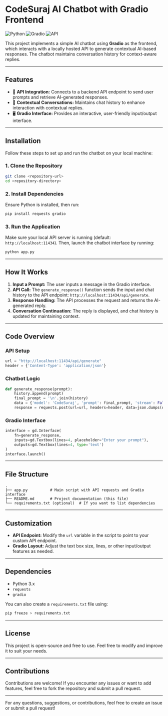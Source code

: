 # CodeSuraj AI Chatbot with Gradio Frontend  
![Python](https://img.shields.io/badge/Python-3.x-blue) ![Gradio](https://img.shields.io/badge/Gradio-frontend-orange) ![API](https://img.shields.io/badge/API-localhost-green)  

This project implements a simple AI chatbot using **Gradio** as the frontend, which interacts with a locally hosted API to generate contextual AI-based responses. The chatbot maintains conversation history for context-aware replies.

---

## Features  
- 🎯 **API Integration:** Connects to a backend API endpoint to send user prompts and retrieve AI-generated responses.  
- 💬 **Contextual Conversations:** Maintains chat history to enhance interaction with contextual replies.  
- 🖥️ **Gradio Interface:** Provides an interactive, user-friendly input/output interface.  

---

## Installation  

Follow these steps to set up and run the chatbot on your local machine:  

### 1. Clone the Repository  
```bash  
git clone <repository-url>  
cd <repository-directory>  
```  

### 2. Install Dependencies  
Ensure Python is installed, then run:  
```bash  
pip install requests gradio  
```  

### 3. Run the Application  
Make sure your local API server is running (default: `http://localhost:11434`). Then, launch the chatbot interface by running:  
```bash  
python app.py  
```  

---

## How It Works  

1. **Input a Prompt:** The user inputs a message in the Gradio interface.  
2. **API Call:** The `generate_response()` function sends the input and chat history to the API endpoint: `http://localhost:11434/api/generate`.  
3. **Response Handling:** The API processes the request and returns the AI-generated reply.  
4. **Conversation Continuation:** The reply is displayed, and chat history is updated for maintaining context.  

---

## Code Overview  

### API Setup  
```python  
url = "http://localhost:11434/api/generate"  
header = {'Content-Type': 'application/json'}  
```  

### Chatbot Logic  
```python  
def generate_response(prompt):  
    history.append(prompt)  
    final_prompt = '\n'.join(history)  
    data = {'model': 'CodeSuraj', 'prompt': final_prompt, 'stream': False}  
    response = requests.post(url=url, headers=header, data=json.dumps(data))  
```  

### Gradio Interface  
```python  
interface = gd.Interface(  
    fn=generate_response,  
    inputs=gd.Textbox(lines=4, placeholder="Enter your prompt"),  
    outputs=gd.Textbox(lines=4, type='text')  
)  
interface.launch()  
```  

---

## File Structure  
```
.  
├── app.py          # Main script with API requests and Gradio interface  
├── README.md       # Project documentation (this file)  
└── requirements.txt (optional)  # If you want to list dependencies  
```  

---

## Customization  

- **API Endpoint:** Modify the `url` variable in the script to point to your custom API endpoint.  
- **Gradio Layout:** Adjust the text box size, lines, or other input/output features as needed.  

---

## Dependencies  

- Python 3.x  
- `requests`  
- `gradio`  

You can also create a `requirements.txt` file using:  
```bash  
pip freeze > requirements.txt  
```  

---

## License  

This project is open-source and free to use. Feel free to modify and improve it to suit your needs.  

---

## Contributions  
Contributions are welcome! If you encounter any issues or want to add features, feel free to fork the repository and submit a pull request.  

---

For any questions, suggestions, or contributions, feel free to create an issue or submit a pull request!

